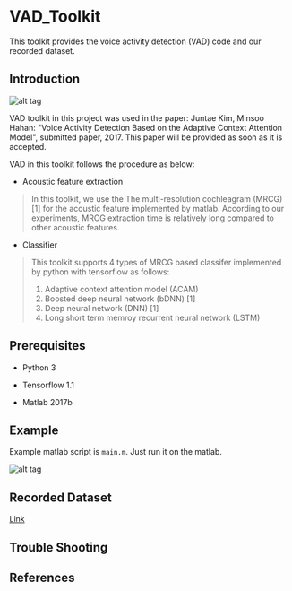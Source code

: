 # VAD_Toolkit
This toolkit provides the voice activity detection (VAD) code and our recorded dataset.
## Introduction

![alt tag](https://user-images.githubusercontent.com/24668469/32532813-2b9c59aa-c490-11e7-8a30-a39de5aedc98.jpg)

VAD toolkit in this project was used in the paper:
Juntae Kim, Minsoo Hahan: "Voice Activity Detection Based on the Adaptive Context Attention Model", submitted paper, 2017. 
This paper will be provided as soon as it is accepted.

VAD in this toolkit follows the procedure as below:

- Acoustic feature extraction

> In this toolkit, we use the The multi-resolution cochleagram (MRCG) [1] for the acoustic feature implemented by matlab.
> According to our experiments, MRCG extraction time is relatively long compared to other acoustic features.
- Classifier

> This toolkit supports 4 types of MRCG based classifer implemented by python with tensorflow as follows:
> 1. Adaptive context attention model (ACAM)
> 2. Boosted deep neural network (bDNN) [1]
> 3. Deep neural network (DNN) [1] 
> 4. Long short term memroy recurrent neural network (LSTM)

## Prerequisites

- Python 3

- Tensorflow 1.1

- Matlab 2017b
## Example

Example matlab script is `main.m`. Just run it on the matlab.

![alt tag](https://user-images.githubusercontent.com/24668469/32533149-5526a77e-c492-11e7-909f-a7c7983d9dd4.jpg)

## Recorded Dataset

[Link](http://sail.ipdisk.co.kr:80/publist/VOL1/Database/VAD_DB/Recorded_data.zip)

## Trouble Shooting
## References
